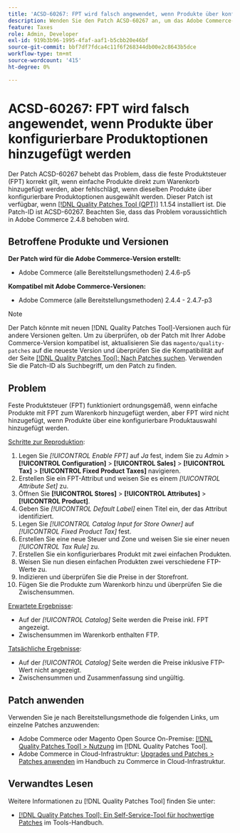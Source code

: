 ```yaml
---
title: 'ACSD-60267: FPT wird falsch angewendet, wenn Produkte über konfigurierbare Produktoptionen hinzugefügt werden'
description: Wenden Sie den Patch ACSD-60267 an, um das Adobe Commerce-Problem zu beheben, bei dem die feste Produktsteuer (FPT) korrekt angewendet wird, wenn einfache Produkte direkt zum Warenkorb hinzugefügt werden, aber fehlschlägt, wenn dieselben Produkte über konfigurierbare Produktoptionen ausgewählt werden.
feature: Taxes
role: Admin, Developer
exl-id: 919b3b96-1995-4faf-aaf1-b5cbb20e46bf
source-git-commit: bbf7df7fdca4c11f6f268344db00e2c8643b5dce
workflow-type: tm+mt
source-wordcount: '415'
ht-degree: 0%

---
```


# ACSD-60267: FPT wird falsch angewendet, wenn Produkte über konfigurierbare Produktoptionen hinzugefügt werden

Der Patch ACSD-60267 behebt das Problem, dass die feste Produktsteuer (FPT) korrekt gilt, wenn einfache Produkte direkt zum Warenkorb hinzugefügt werden, aber fehlschlägt, wenn dieselben Produkte über konfigurierbare Produktoptionen ausgewählt werden. Dieser Patch ist verfügbar, wenn [[!DNL Quality Patches Tool (QPT)]](https://experienceleague.adobe.com/docs/commerce-operations/tools/quality-patches-tool/usage.html) 1.1.54 installiert ist. Die Patch-ID ist ACSD-60267. Beachten Sie, dass das Problem voraussichtlich in Adobe Commerce 2.4.8 behoben wird.

## Betroffene Produkte und Versionen

**Der Patch wird für die Adobe Commerce-Version erstellt:**

* Adobe Commerce (alle Bereitstellungsmethoden) 2.4.6-p5

**Kompatibel mit Adobe Commerce-Versionen:**

* Adobe Commerce (alle Bereitstellungsmethoden) 2.4.4 - 2.4.7-p3

>[!NOTE]
>
>Der Patch könnte mit neuen [!DNL Quality Patches Tool]-Versionen auch für andere Versionen gelten. Um zu überprüfen, ob der Patch mit Ihrer Adobe Commerce-Version kompatibel ist, aktualisieren Sie das `magento/quality-patches` auf die neueste Version und überprüfen Sie die Kompatibilität auf der Seite [[!DNL Quality Patches Tool]: Nach Patches suchen](https://experienceleague.adobe.com/tools/commerce-quality-patches/index.html). Verwenden Sie die Patch-ID als Suchbegriff, um den Patch zu finden.

## Problem

Feste Produktsteuer (FPT) funktioniert ordnungsgemäß, wenn einfache Produkte mit FPT zum Warenkorb hinzugefügt werden, aber FPT wird nicht hinzugefügt, wenn Produkte über eine konfigurierbare Produktauswahl hinzugefügt werden.

<u>Schritte zur Reproduktion</u>:

1. Legen Sie *[!UICONTROL Enable FPT]* auf *Ja* fest, indem Sie zu *Admin* > **[!UICONTROL Configuration]** > **[!UICONTROL Sales]** > **[!UICONTROL Tax]** > **[!UICONTROL Fixed Product Taxes]** navigieren.
1. Erstellen Sie ein FPT-Attribut und weisen Sie es einem *[!UICONTROL Attribute Set]* zu.
1. Öffnen Sie **[!UICONTROL Stores]** > **[!UICONTROL Attributes]** > **[!UICONTROL Product]**.
1. Geben Sie *[!UICONTROL Default Label]* einen Titel ein, der das Attribut identifiziert.
1. Legen Sie *[!UICONTROL Catalog Input for Store Owner]* auf *[!UICONTROL Fixed Product Tax]* fest.
1. Erstellen Sie eine neue Steuer und Zone und weisen Sie sie einer neuen *[!UICONTROL Tax Rule]* zu.
1. Erstellen Sie ein konfigurierbares Produkt mit zwei einfachen Produkten.
1. Weisen Sie nun diesen einfachen Produkten zwei verschiedene FTP-Werte zu.
1. Indizieren und überprüfen Sie die Preise in der Storefront.
1. Fügen Sie die Produkte zum Warenkorb hinzu und überprüfen Sie die Zwischensummen.

<u>Erwartete Ergebnisse</u>:

* Auf der *[!UICONTROL Catalog]* Seite werden die Preise inkl. FPT angezeigt.
* Zwischensummen im Warenkorb enthalten FTP.

<u>Tatsächliche Ergebnisse</u>:

* Auf der *[!UICONTROL Catalog]* Seite werden die Preise inklusive FTP-Wert nicht angezeigt.
* Zwischensummen und Zusammenfassung sind ungültig.

## Patch anwenden

Verwenden Sie je nach Bereitstellungsmethode die folgenden Links, um einzelne Patches anzuwenden:

* Adobe Commerce oder Magento Open Source On-Premise: [[!DNL Quality Patches Tool] > Nutzung](/help/tools/quality-patches-tool/usage.md) im [!DNL Quality Patches Tool].
* Adobe Commerce in Cloud-Infrastruktur: [Upgrades und Patches > Patches anwenden](https://experienceleague.adobe.com/docs/commerce-cloud-service/user-guide/develop/upgrade/apply-patches.html) im Handbuch zu Commerce in Cloud-Infrastruktur.

## Verwandtes Lesen

Weitere Informationen zu [!DNL Quality Patches Tool] finden Sie unter:

* [[!DNL Quality Patches Tool]: Ein Self-Service-Tool für hochwertige Patches](/help/tools/quality-patches-tool/quality-patches-tool-to-self-serve-quality-patches.md) im Tools-Handbuch.

